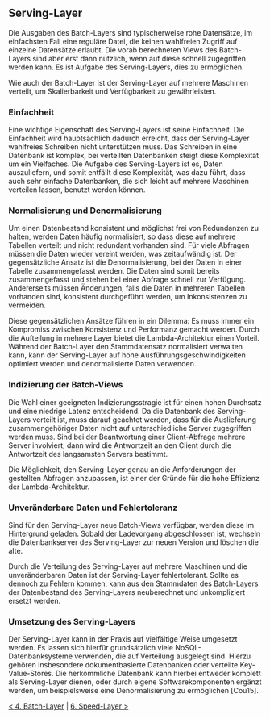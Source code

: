 ## Serving-Layer

Die Ausgaben des Batch-Layers sind typischerweise rohe Datensätze, im einfachsten Fall eine reguläre Datei, die keinen wahlfreien Zugriff auf einzelne Datensätze erlaubt. Die vorab berechneten Views des Batch-Layers sind aber erst dann nützlich, wenn auf diese schnell zugegriffen werden kann. Es ist Aufgabe des Serving-Layers, dies zu ermöglichen.

Wie auch der Batch-Layer ist der Serving-Layer auf mehrere Maschinen verteilt, um Skalierbarkeit und Verfügbarkeit zu gewährleisten.

### Einfachheit
Eine wichtige Eigenschaft des Serving-Layers ist seine Einfachheit. Die Einfachheit wird hauptsächlich dadurch erreicht, dass der Serving-Layer wahlfreies Schreiben nicht unterstützen muss. Das Schreiben in eine Datenbank ist komplex, bei verteilten Datenbanken steigt diese Komplexität um ein Vielfaches. Die Aufgabe des Serving-Layers ist es, Daten auszuliefern, und somit entfällt diese Komplexität, was dazu führt, dass auch sehr einfache Datenbanken, die sich leicht auf mehrere Maschinen verteilen lassen, benutzt werden können.

### Normalisierung und Denormalisierung
Um einen Datenbestand konsistent und möglichst frei von Redundanzen zu halten, werden Daten häufig normalisiert, so dass diese auf mehrere Tabellen verteilt und nicht redundant vorhanden sind. Für viele Abfragen müssen die Daten wieder vereint werden, was zeitaufwändig ist.
Der gegensätzliche Ansatz ist die Denormalisierung, bei der Daten in einer Tabelle zusammengefasst werden. Die Daten sind somit bereits zusammengefasst und stehen bei einer Abfrage schnell zur Verfügung. Andererseits müssen Änderungen, falls die Daten in mehreren Tabellen vorhanden sind, konsistent durchgeführt werden, um Inkonsistenzen zu vermeiden.

Diese gegensätzlichen Ansätze führen in ein Dilemma: Es muss immer ein Kompromiss zwischen Konsistenz und Performanz gemacht werden. Durch die Aufteilung in mehrere Layer bietet die Lambda-Architektur einen Vorteil. Während der Batch-Layer den Stammdatensatz normalisiert verwalten kann, kann der Serving-Layer auf hohe Ausführungsgeschwindigkeiten optimiert werden und denormalisierte Daten verwenden.

### Indizierung der Batch-Views
Die Wahl einer geeigneten Indizierungsstragie ist für einen hohen Durchsatz und eine niedrige Latenz entscheidend. Da die Datenbank des Serving-Layers verteilt ist, muss darauf geachtet werden, dass für die Auslieferung zusammengehöriger Daten nicht auf unterschiedliche Server zugegriffen werden muss. Sind bei der Beantwortung einer Client-Abfrage mehrere Server involviert, dann wird die Antwortzeit an den Client durch die Antwortzeit des langsamsten Servers bestimmt.

Die Möglichkeit, den Serving-Layer genau an die Anforderungen der gestellten Abfragen anzupassen, ist einer der Gründe für die hohe Effizienz der Lambda-Architektur.

### Unveränderbare Daten und Fehlertoleranz
Sind für den Serving-Layer neue Batch-Views verfügbar, werden diese im Hintergrund geladen. Sobald der Ladevorgang abgeschlossen ist, wechseln die Datenbankserver des Serving-Layer zur neuen Version und löschen die alte.

Durch die Verteilung des Serving-Layer auf mehrere Maschinen und die unveränderbaren Daten ist der Serving-Layer fehlertolerant. Sollte es dennoch zu Fehlern kommen, kann aus den Stammdaten des Batch-Layers der Datenbestand des Serving-Layers neuberechnet und unkompliziert ersetzt werden.

### Umsetzung des Serving-Layers

Der Serving-Layer kann in der Praxis auf vielfältige Weise umgesetzt werden. Es lassen sich hierfür grundsätzlich viele NoSQL-Datenbanksysteme verwenden, die auf Verteilung ausgelegt sind. Hierzu gehören insbesondere dokumentbasierte Datenbanken oder verteilte Key-Value-Stores. Die herkömmliche Datenbank kann hierbei entweder komplett als Serving-Layer dienen, oder durch eigene Softwarekomponenten ergänzt werden, um beispielsweise eine Denormalisierung zu ermöglichen [Cou15].

[< 4. Batch-Layer](4_Batch_Layer.md) | [6. Speed-Layer >](6_Speed_Layer.md)